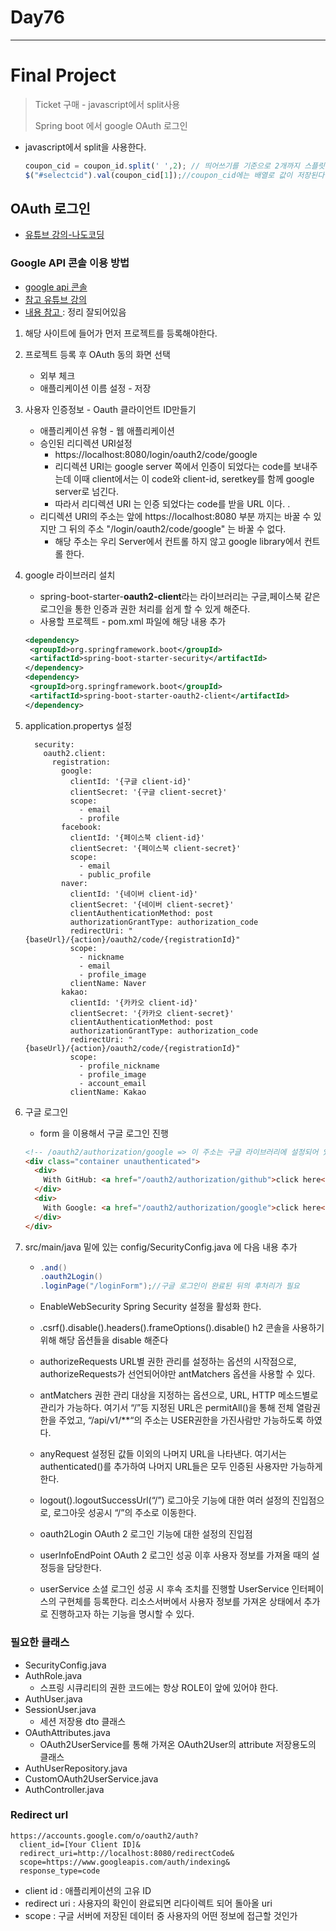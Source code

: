 # Day76

---

# Final Project

>Ticket 구매 - javascript에서 split사용 
>
>Spring boot 에서 google OAuth 로그인 

- javascript에서 split을 사용한다. 

  ```javascript
  coupon_cid = coupon_id.split(' ',2); // 띄어쓰기를 기준으로 2개까지 스플릿 한다. 
  $("#selectcid").val(coupon_cid[1]);//coupon_cid에는 배열로 값이 저장된다. 따라서 index를 적어주면 split한 값을 꺼낼 수 있다. 
  ```

## OAuth 로그인 

- [유튜브 강의-나도코딩](https://opentutorials.org/course/2473/16571)

### Google API 콘솔 이용 방법 

- [google api 콘솔](https://console.cloud.google.com/apis/)
- [참고 유튜브 강의](https://www.youtube.com/watch?v=9ui2i-SgBpk)
- [내용 참고 ](https://deeplify.dev/back-end/spring/oauth2-social-login) : 정리 잘되어있음 

1. 해당 사이트에 들어가 먼저 프로젝트를 등록해야한다. 

2. 프로젝트 등록 후 OAuth 동의 화면 선택 

   - 외부 체크 
   - 애플리케이션 이름 설정 - 저장

3. 사용자 인증정보 - Oauth 클라이언트 ID만들기 

   - 애플리케이션 유형 - 웹 애플리케이션 
   - 승인된 리디렉션 URI설정
     - https://localhost:8080/login/oauth2/code/google
     - 리디렉션 URI는 google server 쪽에서 인증이 되었다는 code를 보내주는데 이때 client에서는 이 code와 client-id, seretkey를 함께 google server로 넘긴다.
     - 따라서 리디렉션 URI 는 인증 되었다는 code를 받을 URL 이다. .
   - 리디렉션 URI의 주소는 앞에 https://localhost:8080 부분 까지는 바꿀 수 있지만 그 뒤의 주소 "/login/oauth2/code/google" 는 바꿀 수 없다. 
     - 해당 주소는 우리 Server에서 컨트롤 하지 않고 google library에서 컨트롤 한다. 

4. google 라이브러리 설치 

   - spring-boot-starter-**oauth2-client**라는 라이브러리는 구글,페이스북 같은 로그인을 통한 인증과 권한 처리를 쉽게 할 수 있게 해준다. 
   - 사용할 프로젝트 - pom.xml 파일에 해당 내용 추가 

   ```xml
   <dependency>
   	<groupId>org.springframework.boot</groupId>
   	<artifactId>spring-boot-starter-security</artifactId>
   </dependency>
   <dependency>
   	<groupId>org.springframework.boot</groupId>
   	<artifactId>spring-boot-starter-oauth2-client</artifactId>
   </dependency>
   ```

5. application.propertys 설정

   ```properties
     security:
       oauth2.client:
         registration:
           google:
             clientId: '{구글 client-id}'
             clientSecret: '{구글 client-secret}'
             scope:
               - email
               - profile
           facebook:
             clientId: '{페이스북 client-id}'
             clientSecret: '{페이스북 client-secret}'
             scope:
               - email
               - public_profile
           naver:
             clientId: '{네이버 client-id}'
             clientSecret: '{네이버 client-secret}'
             clientAuthenticationMethod: post
             authorizationGrantType: authorization_code
             redirectUri: "{baseUrl}/{action}/oauth2/code/{registrationId}"
             scope:
               - nickname
               - email
               - profile_image
             clientName: Naver
           kakao:
             clientId: '{카카오 client-id}'
             clientSecret: '{카카오 client-secret}'
             clientAuthenticationMethod: post
             authorizationGrantType: authorization_code
             redirectUri: "{baseUrl}/{action}/oauth2/code/{registrationId}"
             scope:
               - profile_nickname
               - profile_image
               - account_email
             clientName: Kakao
   ```

   

6. 구글 로그인 

   - form 을 이용해서 구글 로그인 진행 

   ```html
   <!-- /oauth2/authorization/google => 이 주소는 구글 라이브러리에 설정되어 있어 고정된 주소이다.  -->
   <div class="container unauthenticated">
     <div>
       With GitHub: <a href="/oauth2/authorization/github">click here</a>
     </div>
     <div>
       With Google: <a href="/oauth2/authorization/google">click here</a>
     </div>
   </div>
   ```

7. src/main/java 밑에 있는 config/SecurityConfig.java 에 다음 내용 추가 

   - ```java
     .and()
     .oauth2Login()
     .loginPage("/loginForm");//구글 로그인이 완료된 뒤의 후처리가 필요 
     ```
     
   - EnableWebSecurity
     Spring Security 설정을 활성화 한다.
     
   - .csrf().disable().headers().frameOptions().disable()
     h2 콘솔을 사용하기 위해 해당 옵션들을 disable 해준다
   
   - authorizeRequests
     URL별 권한 관리를 설정하는 옵션의 시작점으로, authorizeRequests가 선언되어야만 antMatchers 옵션을 사용할 수 있다.
   
   - antMatchers
     권한 관리 대상을 지정하는 옵션으로, URL, HTTP 메소드별로 관리가 가능하다.
     여기서 “/”등 지정된 URL은 permitAll()을 통해 전체 열람권한을 주었고, “/api/v1/**“의 주소는 USER권한을 가진사람만 가능하도록 하였다.
   
   - anyRequest
     설정된 값들 이외의 나머지 URL을 나타낸다. 여기서는 authenticated()를 추가하여 나머지 URL들은 모두 인증된 사용자만 가능하게 한다.
   
   - logout().logoutSuccessUrl(“/”)
     로그아웃 기능에 대한 여러 설정의 진입점으로, 로그아웃 성공시 “/”의 주소로 이동한다.
   
   - oauth2Login
     OAuth 2 로그인 기능에 대한 설정의 진입점
   
   - userInfoEndPoint
     OAuth 2 로그인 성공 이후 사용자 정보를 가져올 때의 설정등을 담당한다.
   
   - userService
     소셜 로그인 성공 시 후속 조치를 진행할 UserService 인터페이스의 구현체를 등록한다. 리소스서버에서
     사용자 정보를 가져온 상태에서 추가로 진행하고자 하는 기능을 명시할 수 있다.

### 필요한 클래스 

- SecurityConfig.java
- AuthRole.java 
  - 스프링 시큐리티의 권한 코드에는 항상 ROLE이 앞에 있어야 한다. 
- AuthUser.java
- SessionUser.java
  - 세션 저장용 dto 클래스
- OAuthAttributes.java
  - OAuth2UserService를 통해 가져온 OAuth2User의 attribute 저장용도의 클래스 
- AuthUserRepository.java
- CustomOAuth2UserService.java
- AuthController.java

### Redirect url

```
https://accounts.google.com/o/oauth2/auth?
  client_id=[Your Client ID]&
  redirect_uri=http://localhost:8080/redirectCode&
  scope=https://www.googleapis.com/auth/indexing&
  response_type=code
```

- client id : 애플리케이션의 고유 ID
- redirect uri : 사용자의 확인이 완료되면 리다이렉트 되어 돌아올 uri
- scope : 구글 서버에 저장된 데이터 중 사용자의 어떤 정보에 접근할 것인가
